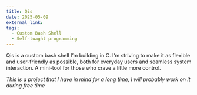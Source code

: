 ```yaml
---
title: Qis
date: 2025-05-09
external_link: 
tags:
  - Custom Bash Shell
  - Self-tuaght programming
---
```


Qis is a custom bash shell I’m building in C.
I’m striving to make it as flexible and user-friendly as possible, both for everyday users
and seamless system interaction. A mini-tool for those who crave a little more control.

*This is a project that I have in mind for a long time, I will probably work on it during free time*
